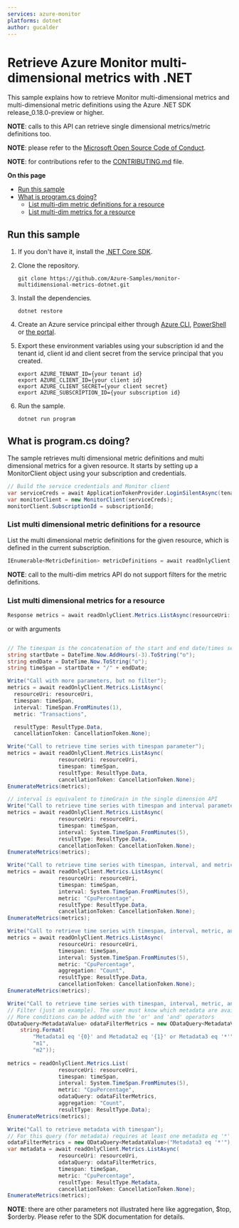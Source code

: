 ```yaml
---
services: azure-monitor
platforms: dotnet
author: gucalder
---
```


# Retrieve Azure Monitor multi-dimensional metrics with .NET

This sample explains how to retrieve Monitor multi-dimensional metrics and multi-dimensional metric definitions using the Azure .NET SDK release_0.18.0-preview or higher.

**NOTE**: calls to this API can retrieve single dimensional metrics/metric definitions too.

**NOTE**: please refer to the [Microsoft Open Source Code of Conduct](https://opensource.microsoft.com/codeofconduct).

**NOTE**: for contributions refer to the [CONTRIBUTING.md](https://github.com/Azure-Samples/monitor-dotnet-multidimensional-metrics-api/blob/master/CONTRIBUTING.md) file.

**On this page**

- [Run this sample](#run)
- [What is program.cs doing?](#example)
    - [List multi-dim metric definitions for a resource](#list-metricdefinitions)
    - [List multi-dim metrics for a resource](#list-metrics)

<a id="run"></a>
## Run this sample

1. If you don't have it, install the [.NET Core SDK](https://www.microsoft.com/net/core).

1. Clone the repository.

    ```
    git clone https://github.com/Azure-Samples/monitor-multidimensional-metrics-dotnet.git
    ```

1. Install the dependencies.

    ```
    dotnet restore
    ```

1. Create an Azure service principal either through
    [Azure CLI](https://azure.microsoft.com/documentation/articles/resource-group-authenticate-service-principal-cli/),
    [PowerShell](https://azure.microsoft.com/documentation/articles/resource-group-authenticate-service-principal/)
    or [the portal](https://azure.microsoft.com/documentation/articles/resource-group-create-service-principal-portal/).

1. Export these environment variables using your subscription id and the tenant id, client id and client secret from the service principal that you created. 

    ```
    export AZURE_TENANT_ID={your tenant id}
    export AZURE_CLIENT_ID={your client id}
    export AZURE_CLIENT_SECRET={your client secret}
    export AZURE_SUBSCRIPTION_ID={your subscription id}
    ```

1. Run the sample.

    ```
    dotnet run program
    ```

<a id="example"></a>
## What is program.cs doing?

The sample retrieves multi dimensional metric definitions and multi dimensional metrics for a given resource.
It starts by setting up a MonitorClient object using your subscription and credentials.

```csharp
// Build the service credentials and Monitor client
var serviceCreds = await ApplicationTokenProvider.LoginSilentAsync(tenantId, clientId, secret);
var monitorClient = new MonitorClient(serviceCreds);
monitorClient.SubscriptionId = subscriptionId;
```

<a id="list-metricdefinitions"></a>
### List multi dimensional metric definitions for a resource

List the multi dimensional metric definitions for the given resource, which is defined in the current subscription.

```csharp
IEnumerable<MetricDefinition> metricDefinitions = await readOnlyClient.MetricDefinitions.ListAsync(resourceUri: resourceUri, cancellationToken: new CancellationToken());
```

**NOTE**: call to the multi-dim metrics API do not support filters for the metric definitions.

<a id="list-metrics"></a>
### List multi dimensional metrics for a resource

```csharp
Response metrics = await readOnlyClient.Metrics.ListAsync(resourceUri: resourceUri, cancellationToken: CancellationToken.None);
```

or with arguments

```csharp

// The timespan is the concatenation of the start and end date/times separated by "/"
string startDate = DateTime.Now.AddHours(-3).ToString("o");
string endDate = DateTime.Now.ToString("o");
string timeSpan = startDate + "/" + endDate;

Write("Call with more parameters, but no filter");
metrics = await readOnlyClient.Metrics.ListAsync(
  resourceUri: resourceUri, 
  timespan: timeSpan,
  interval: TimeSpan.FromMinutes(1),
  metric: "Transactions",

  resultType: ResultType.Data,
  cancellationToken: CancellationToken.None);

Write("Call to retrieve time series with timespan parameter");
metrics = await readOnlyClient.Metrics.ListAsync(
                resourceUri: resourceUri,
                timespan: timeSpan,
                resultType: ResultType.Data,
                cancellationToken: CancellationToken.None);
EnumerateMetrics(metrics);

// interval is equivalent to timeGrain in the single dimension API
Write("Call to retrieve time series with timespan and interval parameters");
metrics = await readOnlyClient.Metrics.ListAsync(
                resourceUri: resourceUri,
                timespan: timeSpan,
                interval: System.TimeSpan.FromMinutes(5),
                resultType: ResultType.Data,
                cancellationToken: CancellationToken.None);
EnumerateMetrics(metrics);

Write("Call to retrieve time series with timespan, interval, and metric parameters");
metrics = await readOnlyClient.Metrics.ListAsync(
                resourceUri: resourceUri,
                timespan: timeSpan,
                interval: System.TimeSpan.FromMinutes(5),
                metric: "CpuPercentage",
                resultType: ResultType.Data,
                cancellationToken: CancellationToken.None);
EnumerateMetrics(metrics);

Write("Call to retrieve time series with timespan, interval, metric, and aggregation parameters");
metrics = await readOnlyClient.Metrics.ListAsync(
                resourceUri: resourceUri,
                timespan: timeSpan,
                interval: System.TimeSpan.FromMinutes(5),
                metric: "CpuPercentage",
                aggregation: "Count",
                resultType: ResultType.Data,
                cancellationToken: CancellationToken.None);
EnumerateMetrics(metrics);

Write("Call to retrieve time series with timespan, interval, metric, and $filter parameters. NOTE: $filter is reserved for metadata only.");
// Filter (just an example). The user must know which metadata are available.
// More conditions can be added with the 'or' and 'and' operators
ODataQuery<MetadataValue> odataFilterMetrics = new ODataQuery<MetadataValue>(
    string.Format(
        "Metadata1 eq '{0}' and Metadata2 eq '{1}' or Metadata3 eq '*'",
        "m1",
        "m2"));
        
metrics = readOnlyClient.Metrics.List(
                resourceUri: resourceUri,
                timespan: timeSpan,
                interval: System.TimeSpan.FromMinutes(5),
                metric: "CpuPercentage",
                odataQuery: odataFilterMetrics,
                aggregation: "Count",
                resultType: ResultType.Data);
EnumerateMetrics(metrics);

Write("Call to retrieve metadata with timespan");
// For this query (for metadata) requires at least one metadata eq '*'
odataFilterMetrics = new ODataQuery<MetadataValue>("Metadata3 eq '*'");
var metadata = await readOnlyClient.Metrics.ListAsync(
                resourceUri: resourceUri,
                odataQuery: odataFilterMetrics,
                timespan: timeSpan,
                metric: "CpuPercentage",
                resultType: ResultType.Metadata,
                cancellationToken: CancellationToken.None);
EnumerateMetrics(metrics);
```

**NOTE**: there are other parameters not illustrated here like aggregation, $top, $orderby. Please refer to the SDK documentation for details.